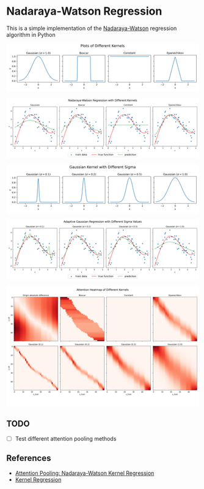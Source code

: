 # Nadaraya-Watson Regression

This is a simple implementation of the [Nadaraya-Watson](https://en.wikipedia.org/wiki/Kernel_regression) regression algorithm in Python

![Plot of different kernels](./results/kernels.png)

![Estimated regression function using different kernels](./results/regression_kernels.png)

![Gaussian kernel using different bandwidths](./results/gaussian_kernels.png)

![Estimated regression function using different bandwidths for the Gaussian kernel](./results/adaptive_gaussian_regression.png)

![Attention pooling](./results/attention_heatmap.png)

## TODO

- [ ] Test different attention pooling methods

## References

- [Attention Pooling: Nadaraya-Watson Kernel Regression](https://d2l.ai/chapter_attention-mechanisms-and-transformers/attention-pooling.html)
- [Kernel Regression](https://en.wikipedia.org/wiki/Kernel_regression)
